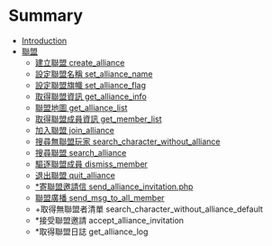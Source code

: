 # Summary

* [Introduction](README.md)
* [聯盟](chapter1.md)
   * [建立聯盟 create_alliance](1.md)
   * [設定聯盟名稱 set_alliance_name](2.md)
   * [設定聯盟旗幟 set_alliance_flag](3.md)
   * [取得聯盟資訊 get_alliance_info](get_alliance_info.md)
   * [聯盟地圖 get_alliance_list](get_alliance_list.md)
   * [取得聯盟成員資訊 get_member_list](get_member_list.md)
   * [加入聯盟 join_alliance](join_alliance.md)
   * [搜尋無聯盟玩家 search_character_without_alliance](search_character_with.md)
   * [搜尋聯盟 search_alliance](search_alliance.md)
   * [驅逐聯盟成員 dismiss_member](dismiss_member.md)
   * [退出聯盟 quit_alliance](quit_alliance.md)
   * [*寄聯盟邀請信 send_alliance_invitation.php](send_alliance_invitation.md)
   * [聯盟廣播 send_msg_to_all_member](send_msg_to_all_member.md)
   * +取得無聯盟者清單 search_character_without_alliance_default
   * *接受聯盟邀請 accept_alliance_invitation
   * *取得聯盟日誌 get_alliance_log

